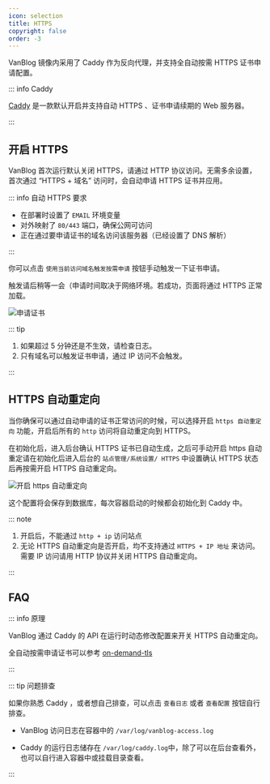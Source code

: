 ```yaml
---
icon: selection
title: HTTPS
copyright: false
order: -3
---
```


VanBlog 镜像内采用了 Caddy 作为反向代理，并支持全自动按需 HTTPS 证书申请配置。

<!-- more -->

::: info Caddy

[Caddy](https://caddyserver.com/) 是一款默认开启并支持自动 HTTPS 、证书申请续期的 Web 服务器。

:::

## 开启 HTTPS

VanBlog 首次运行默认关闭 HTTPS，请通过 HTTP 协议访问。无需多余设置，首次通过 “HTTPS + 域名” 访问时，会自动申请 HTTPS 证书并应用。

::: info 自动 HTTPS 要求

- 在部署时设置了 `EMAIL` 环境变量
- 对外映射了 `80/443` 端口，确保公网可访问
- 正在通过要申请证书的域名访问该服务器（已经设置了 DNS 解析）

:::

你可以点击 `使用当前访问域名触发按需申请` 按钮手动触发一下证书申请。

触发请后稍等一会（申请时间取决于网络环境。若成功，页面将通过 HTTPS 正常加载。

![申请证书](https://pic.mereith.com/img/8383fb4f32144be26cb134c2390d6d10.clipboard-2022-08-23.png)

::: tip

1. 如果超过 5 分钟还是不生效，请检查日志。
1. 只有域名可以触发证书申请，通过 IP 访问不会触发。

:::

## HTTPS 自动重定向

当你确保可以通过自动申请的证书正常访问的时候，可以选择开启 `https 自动重定向` 功能，开启后所有的 `http` 访问将自动重定向到 HTTPS。

在初始化后，进入后台确认 HTTPS 证书已自动生成，之后可手动开启 https 自动重定请在初始化后进入后台的 `站点管理/系统设置/ HTTPS` 中设置确认 HTTPS 状态后再按需开启 HTTPS 自动重定向。

![开启 https 自动重定向](https://pic.mereith.com/img/d1e7b502279f0bd8225dfaedf89a5140.clipboard-2022-08-23.png)

这个配置将会保存到数据库，每次容器启动的时候都会初始化到 Caddy 中。

::: note

1. 开启后，不能通过 `http + ip` 访问站点
1. 无论 HTTPS 自动重定向是否开启，均不支持通过 `HTTPS + IP 地址` 来访问。需要 IP 访问请用 HTTP 协议并关闭 HTTPS 自动重定向。

:::

## FAQ

::: info 原理

VanBlog 通过 Caddy 的 API 在运行时动态修改配置来开关 HTTPS 自动重定向。

全自动按需申请证书可以参考 [on-demand-tls](https://caddyserver.com/docs/automatic-https#on-demand-tls)

:::

::: tip 问题排查

如果你熟悉 Caddy ，或者想自己排查，可以点击 `查看日志` 或者 `查看配置` 按钮自行排查。

- VanBlog 访问日志在容器中的 `/var/log/vanblog-access.log`

- Caddy 的运行日志储存在 `/var/log/caddy.log`中，除了可以在后台查看外，也可以自行进入容器中或挂载目录查看。

:::
